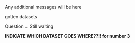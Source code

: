 Any additional messages will be here </br>


gotten datasets


Question ... Still waiting

**INDICATE WHICH DATASET GOES WHERE??!! for number 3**
